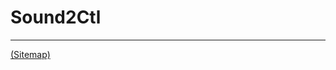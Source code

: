 # Sound2Ctl

---

[(Sitemap)](https://github.com/way-of-the-sunvox/Way-of-the-SunVox/blob/master/Sitemap.md)
